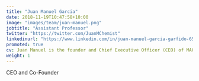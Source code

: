 ```yaml
---
title: "Juan Manuel Garcia"
date: 2018-11-19T10:47:58+10:00
image: "images/team/juan-manuel.png"
jobtitle: "Assistant Professor"
twitter: "https://twitter.com/JuanMChemist"
linkedinurl: "https://www.linkedin.com/in/juan-manuel-garcia-garfido-655038a9/"
promoted: true
cv: Juan Manuel is the founder and Chief Executive Officer (CEO) of MAQI. He holds a PhD degree in Molecular Chemistry from Paul Sabatier University in Toulouse, France. He has 12 years of research experience developing materials for applications in catalysis, sustainability, and optics. Prior to incorporating MAQI, Juan served as an associate researcher at the Venezuelan Institute of Scientific Research from 2013 to 2018, followed by a role as a Postdoctoral Researcher at the University of Santiago de Chile from 2019 to 2023.
weight: 1
---
```


CEO and Co-Founder